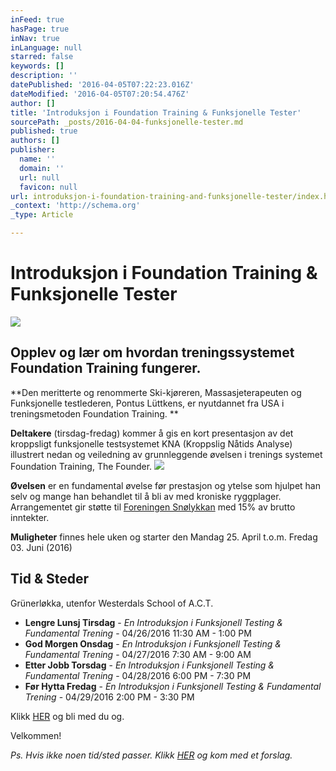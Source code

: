 ```yaml
---
inFeed: true
hasPage: true
inNav: true
inLanguage: null
starred: false
keywords: []
description: ''
datePublished: '2016-04-05T07:22:23.016Z'
dateModified: '2016-04-05T07:20:54.476Z'
author: []
title: 'Introduksjon i Foundation Training & Funksjonelle Tester'
sourcePath: _posts/2016-04-04-funksjonelle-tester.md
published: true
authors: []
publisher:
  name: ''
  domain: ''
  url: null
  favicon: null
url: introduksjon-i-foundation-training-and-funksjonelle-tester/index.html
_context: 'http://schema.org'
_type: Article

---
```

# Introduksjon i Foundation Training & Funksjonelle Tester
![](https://the-grid-user-content.s3-us-west-2.amazonaws.com/17817800-c1e0-41f4-b52b-f2d06eee9df9.jpg)

## Opplev og lær om hvordan treningssystemet Foundation Training fungerer. 

**Den meritterte og renommerte Ski-kjøreren, Massasjeterapeuten og Funksjonelle testlederen, Pontus Lüttkens, er nyutdannet fra USA i treningsmetoden Foundation Training. **

**Deltakere** (tirsdag-fredag) kommer å gis en kort presentasjon av det kroppsligt funksjonelle testsystemet KNA (Kroppslig Nåtids Analyse) illustrert nedan og veiledning av grunnleggende øvelsen i trenings systemet Foundation Training, The Founder. ![](https://s3-us-west-2.amazonaws.com/the-grid-img/p/01dd260fc60243d01bb7435fc574a24532f837a9.png)

**Øvelsen** er en fundamental øvelse før prestasjon og ytelse som hjulpet han selv og mange han behandlet til å bli av med kroniske ryggplager. Arrangementet gir støtte til [Foreningen Snølykkan][0] med 15% av brutto inntekter.

**Muligheter** finnes hele uken og starter den Mandag 25\. April t.o.m. Fredag 03\. Juni (2016)

## Tid & Steder

Grünerløkka, utenfor Westerdals School of A.C.T.

* **Lengre Lunsj Tirsdag** - _En Introduksjon i Funksjonell Testing & Fundamental Trening_ - 04/26/2016 11:30 AM - 1:00 PM
* **God Morgen Onsdag** - _En Introduksjon i Funksjonell Testing & Fundamental Trening_ - 04/27/2016 7:30 AM - 9:00 AM
* **Etter Jobb Torsdag** - _En Introduksjon i Funksjonell Testing & Fundamental Trening_ - 04/28/2016 6:00 PM - 7:30 PM
* **Før Hytta Fredag** - _En Introduksjon i Funksjonell Testing & Fundamental Trening_ - 04/29/2016 2:00 PM - 3:30 PM

Klikk [HER][1] og bli med du og.

Velkommen!

_Ps. Hvis ikke noen tid/sted passer. Klikk [HER][2] og kom med et forslag._

[0]: http://www.snolykkan.com/
[1]: https://podio.com/webforms/15407725/1032986
[2]: https://podio.com/webforms/15407723/1032997